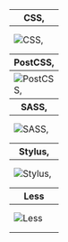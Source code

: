 <table>
<thead>
<tr>
<th height=20>
CSS,
</th>
</tr>
</thead>
<tbody>
<tr>
<td height=50 width=50>
<img src=https://github.com/AndriiKot/___Icons__and__Links___/blob/main/icons/ alt=CSS,>
</td>
</tr>
</tbody>
<thead>
<tr>
<th height=20>
PostCSS,
</th>
</tr>
</thead>
<tbody>
<tr>
<td height=50 width=50>
<img src=https://github.com/AndriiKot/___Icons__and__Links___/blob/main/icons/ alt=PostCSS,>
</td>
</tr>
</tbody>
<thead>
<tr>
<th height=20>
SASS,
</th>
</tr>
</thead>
<tbody>
<tr>
<td height=50 width=50>
<img src=https://github.com/AndriiKot/___Icons__and__Links___/blob/main/icons/ alt=SASS,>
</td>
</tr>
</tbody>
<thead>
<tr>
<th height=20>
Stylus,
</th>
</tr>
</thead>
<tbody>
<tr>
<td height=50 width=50>
<img src=https://github.com/AndriiKot/___Icons__and__Links___/blob/main/icons/ alt=Stylus,>
</td>
</tr>
</tbody>
<thead>
<tr>
<th height=20>
Less
</th>
</tr>
</thead>
<tbody>
<tr>
<td height=50 width=50>
<img src=https://github.com/AndriiKot/___Icons__and__Links___/blob/main/icons/less.svg alt=Less>
</td>
</tr>
</tbody>
</table>
